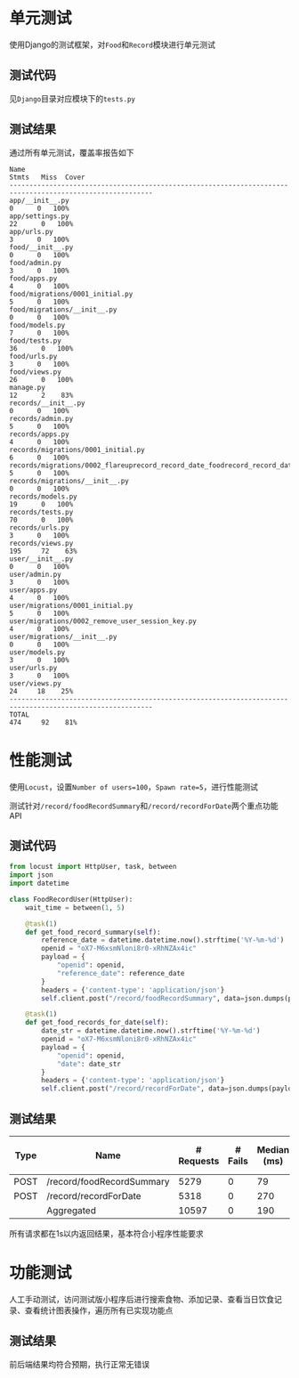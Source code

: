 # 单元测试
使用Django的测试框架，对`Food`和`Record`模块进行单元测试

## 测试代码
见`Django`目录对应模块下的`tests.py`

## 测试结果
通过所有单元测试，覆盖率报告如下

    Name                                                                                   Stmts   Miss  Cover
    ----------------------------------------------------------------------------------------------------------
    app/__init__.py                                                                            0      0   100%
    app/settings.py                                                                           22      0   100%
    app/urls.py                                                                                3      0   100%
    food/__init__.py                                                                           0      0   100%
    food/admin.py                                                                              3      0   100%
    food/apps.py                                                                               4      0   100%
    food/migrations/0001_initial.py                                                            5      0   100%
    food/migrations/__init__.py                                                                0      0   100%
    food/models.py                                                                             7      0   100%
    food/tests.py                                                                             36      0   100%
    food/urls.py                                                                               3      0   100%
    food/views.py                                                                             26      0   100%
    manage.py                                                                                 12      2    83%
    records/__init__.py                                                                        0      0   100%
    records/admin.py                                                                           5      0   100%
    records/apps.py                                                                            4      0   100%
    records/migrations/0001_initial.py                                                         6      0   100%
    records/migrations/0002_flareuprecord_record_date_foodrecord_record_date_and_more.py       5      0   100%
    records/migrations/__init__.py                                                             0      0   100%
    records/models.py                                                                         19      0   100%
    records/tests.py                                                                          70      0   100%
    records/urls.py                                                                            3      0   100%
    records/views.py                                                                         195     72    63%
    user/__init__.py                                                                           0      0   100%
    user/admin.py                                                                              3      0   100%
    user/apps.py                                                                               4      0   100%
    user/migrations/0001_initial.py                                                            5      0   100%
    user/migrations/0002_remove_user_session_key.py                                            4      0   100%
    user/migrations/__init__.py                                                                0      0   100%
    user/models.py                                                                             3      0   100%
    user/urls.py                                                                               3      0   100%
    user/views.py                                                                             24     18    25%
    ----------------------------------------------------------------------------------------------------------
    TOTAL                                                                                    474     92    81%

# 性能测试
使用`Locust`，设置`Number of users=100`，`Spawn rate=5`，进行性能测试

测试针对`/record/foodRecordSummary`和`/record/recordForDate`两个重点功能API

## 测试代码
```py
from locust import HttpUser, task, between
import json
import datetime

class FoodRecordUser(HttpUser):
    wait_time = between(1, 5)

    @task(1)
    def get_food_record_summary(self):
        reference_date = datetime.datetime.now().strftime('%Y-%m-%d')
        openid = "oX7-M6xsmNloni8r0-xRhNZAx4ic"
        payload = {
            "openid": openid,
            "reference_date": reference_date
        }
        headers = {'content-type': 'application/json'}
        self.client.post("/record/foodRecordSummary", data=json.dumps(payload), headers=headers)

    @task(1)
    def get_food_records_for_date(self):
        date_str = datetime.datetime.now().strftime('%Y-%m-%d')
        openid = "oX7-M6xsmNloni8r0-xRhNZAx4ic"
        payload = {
            "openid": openid,
            "date": date_str
        }
        headers = {'content-type': 'application/json'}
        self.client.post("/record/recordForDate", data=json.dumps(payload), headers=headers)
```

## 测试结果
| Type | Name                        | # Requests | # Fails | Median (ms) | 90%ile (ms) | 99%ile (ms) | Average (ms) | Min (ms) | Max (ms) | Average size (bytes) | Current RPS | Current Failures/s |
|------|-----------------------------|------------|---------|-------------|-------------|-------------|--------------|----------|----------|----------------------|-------------|--------------------|
| POST | /record/foodRecordSummary   | 5279       | 0       | 79          | 280         | 430         | 125          | 37       | 551      | 2445                 | 15.7        | 0                  |
| POST | /record/recordForDate       | 5318       | 0       | 270         | 470         | 620         | 295          | 115      | 790      | 20008                | 14.9        | 0                  |
|      | Aggregated                  | 10597      | 0       | 190         | 410         | 590         | 210          | 37       | 790      | 11259                | 30.6        | 0                  |

所有请求都在1s以内返回结果，基本符合小程序性能要求

# 功能测试
人工手动测试，访问测试版小程序后进行搜索食物、添加记录、查看当日饮食记录、查看统计图表操作，遍历所有已实现功能点

## 测试结果
前后端结果均符合预期，执行正常无错误